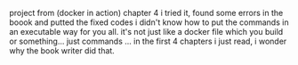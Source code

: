 project from (docker in action) chapter 4
i tried it, found some errors in the boook and putted the fixed codes
i didn't know how to put the commands in an executable way for you all.
it's not just like a docker file which you build or something... just commands ... in the first 4 chapters i just read, i wonder why the book writer did that.
